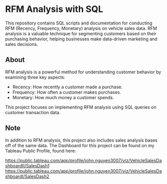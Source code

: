 # RFM Analysis with SQL

This repository contains SQL scripts and documentation for conducting RFM (Recency, Frequency, Monetary) analysis on vehicle sales data. RFM analysis is a valuable technique for segmenting customers based on their purchasing behavior, helping businesses make data-driven marketing and sales decisions. 

## About

RFM analysis is a powerful method for understanding customer behavior by examining three key aspects:

- Recency: How recently a customer made a purchase.
- Frequency: How often a customer makes purchases.
- Monetary: How much money a customer spends.

This project focuses on implementing RFM analysis using SQL queries on customer transaction data.


## Note

In addition to RFM analysis, this project also includes sales analysis bases off of the same data. The Dashboard for this project can be found on my Tableau Public Profile, found here: 

https://public.tableau.com/app/profile/john.nguyen3007/viz/VehicleSalesDashboardII/SalesDash1
https://public.tableau.com/app/profile/john.nguyen3007/viz/VehicleSalesDashboardI/SalesDash2
